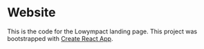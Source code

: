# Website

This is the code for the Lowympact landing page.
This project was bootstrapped with [Create React App](https://github.com/facebook/create-react-app).

